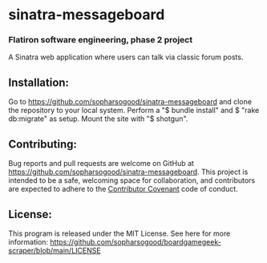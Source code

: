 # sinatra-messageboard
### Flatiron software engineering, phase 2 project

A Sinatra web application where users can talk via classic forum posts.

## Installation:

Go to https://github.com/sopharsogood/sinatra-messageboard and clone the repository to your local system. Perform a "$ bundle install" and $ "rake db:migrate" as setup. Mount the site with "$ shotgun".

## Contributing:

Bug reports and pull requests are welcome on GitHub at https://github.com/sopharsogood/sinatra-messageboard. This project is intended to be a safe, welcoming space for collaboration, and contributors are expected to adhere to the [Contributor Covenant](contributor-covenant.org) code of conduct.

## License:

This program is released under the MIT License. See here for more information:
https://github.com/sopharsogood/boardgamegeek-scraper/blob/main/LICENSE